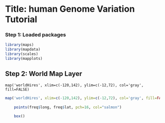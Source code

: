 # Title: human Genome Variation Tutorial


### Step 1: Loaded packages
```r
library(maps)
library(mapdata)
library(scales)
library(mapplots)
```

## Step 2: World Map Layer

```
map('worldHires', xlim=c(-120,142), ylim=c(-12,72), col='gray', fill=FALSE)
```

```r
map('worldHires', xlim=c(-120,142), ylim=c(-12,72), col='gray', fill=FALSE)
	
	points(freq$long, freq$lat, pch=16, col="salmon")
	
	box()
```



